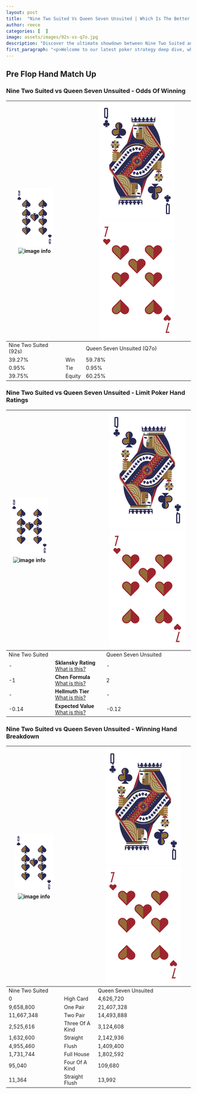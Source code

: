 ```yaml
---
layout: post
title:  "Nine Two Suited Vs Queen Seven Unsuited | Which Is The Better Hand In Poker? A Complete Guide"
author: reece
categories: [  ]
image: assets/images/92s-vs-q7o.jpg
description: "Discover the ultimate showdown between Nine Two Suited and Queen Seven Unsuited in poker! Uncover the odds, strategies, and scenarios where one hand triumphs over the other. Get ready to up your poker game with this thrilling analysis."
first_paragraph: "<p>Welcome to our latest poker strategy deep dive, where we're pitting two distinct hands against each other in a high-stakes showdown: Nine Two Suited vs Queen Seven Unsuited.</p><p>In the dynamic world of poker, every decision counts, and knowing which hand holds the upper hand is key to your success at the table.</p><p>In this article, we'll dissect these two hands, explore the scenarios where one dominates the other, and equip you with the knowledge to make strategic choices that can tip the odds in your favor.</p><p>Get ready to unravel the intriguing dynamics of these poker hands and elevate your game to new heights.</p>"
---
```




[comment]: # (sp0)

## Pre Flop Hand Match Up

<div class="table hand-ratings" markdown="1"> 



### Nine Two Suited vs Queen Seven Unsuited - Odds Of Winning


    
| ![image info](assets/images/hand1/9.png) ![image info](assets/images/hand1/2s.png) |  | ![image info](assets/images/hand2/Q.png) ![image info](assets/images/hand2/7o.png) |
| -------- | -------- | -------- |
| Nine Two Suited (92s) |  | Queen Seven Unsuited (Q7o) |
| 39.27% | Win | 59.78% |
| 0.95% | Tie | 0.95% |
| 39.75% | Equity | 60.25% |




[comment]: # (sp1)



### Nine Two Suited vs Queen Seven Unsuited - Limit Poker Hand Ratings


    
| ![image info](assets/images/hand1/9.png) ![image info](assets/images/hand1/2s.png) |  | ![image info](assets/images/hand2/Q.png) ![image info](assets/images/hand2/7o.png) |
| -------- | -------- | -------- |
| Nine Two Suited |  | Queen Seven Unsuited |
| - | **Sklansky Rating** [What is this?](/sklansky-rating-explained) | - |
| -1 | **Chen Formula** [What is this?](/chen-formula-explained) | 2 |
| - | **Hellmuth Tier** [What is this?](/Hellmuth-tier-explained) | - |
| -0.14 | **Expected Value** [What is this?](/expected-value-explained) | -0.12 |




[comment]: # (sp2)



### Nine Two Suited vs Queen Seven Unsuited - Winning Hand Breakdown


    
| ![image info](assets/images/hand1/9.png) ![image info](assets/images/hand1/2s.png) |  | ![image info](assets/images/hand2/Q.png) ![image info](assets/images/hand2/7o.png) |
| -------- | -------- | -------- |
| Nine Two Suited |  | Queen Seven Unsuited |
| 0 | High Card | 4,626,720 |
| 9,658,800 | One Pair | 21,407,328 |
| 11,667,348 | Two Pair | 14,493,888 |
| 2,525,616 | Three Of A Kind | 3,124,608 |
| 1,632,600 | Straight | 2,142,936 |
| 4,955,460 | Flush | 1,409,400 |
| 1,731,744 | Full House | 1,802,592 |
| 95,040 | Four Of A Kind | 109,680 |
| 11,364 | Straight Flush | 13,992 |




[comment]: # (sp3)



</div>

[comment]: # (sp4)



[comment]: # (sp5)

